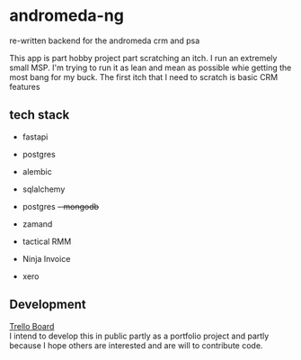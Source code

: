 # andromeda-ng
re-written backend for the andromeda crm and psa

This app is part hobby project part scratching an itch. 
I run an extremely small MSP. I'm trying to run it as lean and mean as possible whie getting the most bang for my buck. The first itch that I need to scratch is basic CRM features

## tech stack
- fastapi
- postgres
- alembic
- sqlalchemy

- postgres
~~- mongodb~~
- zamand
- tactical RMM
- Ninja Invoice
- xero

## Development
[Trello Board](https://trello.com/b/jM1B4sXe/andromeda-ng)
<br/>
I intend to develop this in public partly as a portfolio project and partly because I hope others are interested and are will to contribute code.